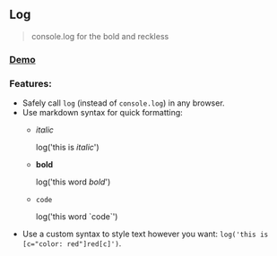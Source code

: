 ## Log

> console.log for the bold and reckless

### [Demo](http://adamschwartz.co/log)

### Features:

- Safely call `log` (instead of `console.log`) in any browser.
- Use markdown syntax for quick formatting:
    - *italic*

        log('this is *italic*')

    - **bold**

        log('this word _bold_')

    - `code`

        log('this word \`code\`')
- Use a custom syntax to style text however you want: `log('this is [c="color: red"]red[c]')`.